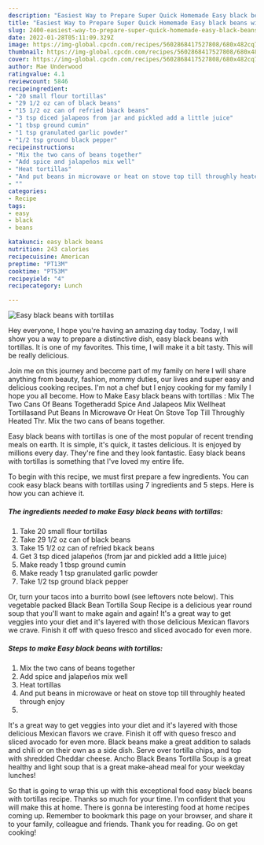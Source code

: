 ```yaml
---
description: "Easiest Way to Prepare Super Quick Homemade Easy black beans with tortillas"
title: "Easiest Way to Prepare Super Quick Homemade Easy black beans with tortillas"
slug: 2400-easiest-way-to-prepare-super-quick-homemade-easy-black-beans-with-tortillas
date: 2022-01-28T05:11:09.329Z
image: https://img-global.cpcdn.com/recipes/5602868417527808/680x482cq70/easy-black-beans-with-tortillas-recipe-main-photo.jpg
thumbnail: https://img-global.cpcdn.com/recipes/5602868417527808/680x482cq70/easy-black-beans-with-tortillas-recipe-main-photo.jpg
cover: https://img-global.cpcdn.com/recipes/5602868417527808/680x482cq70/easy-black-beans-with-tortillas-recipe-main-photo.jpg
author: Mae Underwood
ratingvalue: 4.1
reviewcount: 5846
recipeingredient:
- "20 small flour tortillas"
- "29 1/2 oz can of black beans"
- "15 1/2 oz can of refried bkack beans"
- "3 tsp diced jalapeos from jar and pickled add a little juice"
- "1 tbsp ground cumin"
- "1 tsp granulated garlic powder"
- "1/2 tsp ground black pepper"
recipeinstructions:
- "Mix the two cans of beans together"
- "Add spice and jalapeños mix well"
- "Heat tortillas"
- "And put beans in microwave or heat on stove top till throughly heated through enjoy"
- ""
categories:
- Recipe
tags:
- easy
- black
- beans

katakunci: easy black beans 
nutrition: 243 calories
recipecuisine: American
preptime: "PT13M"
cooktime: "PT53M"
recipeyield: "4"
recipecategory: Lunch

---
```



![Easy black beans with tortillas](https://img-global.cpcdn.com/recipes/5602868417527808/680x482cq70/easy-black-beans-with-tortillas-recipe-main-photo.jpg)

Hey everyone, I hope you're having an amazing day today. Today, I will show you a way to prepare a distinctive dish, easy black beans with tortillas. It is one of my favorites. This time, I will make it a bit tasty. This will be really delicious.

Join me on this journey and become part of my family on here I will share anything from beauty, fashion, mommy duties, our lives and super easy and delicious cooking recipes. I&#39;m not a chef but I enjoy cooking for my family I hope you all become. How to Make Easy black beans with tortillas : Mix The Two Cans Of Beans Togetheradd Spice And Jalapeos Mix Wellheat Tortillasand Put Beans In Microwave Or Heat On Stove Top Till Throughly Heated Thr. Mix the two cans of beans together.

Easy black beans with tortillas is one of the most popular of recent trending meals on earth. It is simple, it's quick, it tastes delicious. It is enjoyed by millions every day. They're fine and they look fantastic. Easy black beans with tortillas is something that I've loved my entire life.


To begin with this recipe, we must first prepare a few ingredients. You can cook easy black beans with tortillas using 7 ingredients and 5 steps. Here is how you can achieve it.

<!--inarticleads1-->

##### The ingredients needed to make Easy black beans with tortillas:

1. Take 20 small flour tortillas
1. Take 29 1/2 oz can of black beans
1. Take 15 1/2 oz can of refried bkack beans
1. Get 3 tsp diced jalapeños (from jar and pickled add a little juice)
1. Make ready 1 tbsp ground cumin
1. Make ready 1 tsp granulated garlic powder
1. Take 1/2 tsp ground black pepper


Or, turn your tacos into a burrito bowl (see leftovers note below). This vegetable packed Black Bean Tortilla Soup Recipe is a delicious year round soup that you&#39;ll want to make again and again! It&#39;s a great way to get veggies into your diet and it&#39;s layered with those delicious Mexican flavors we crave. Finish it off with queso fresco and sliced avocado for even more. 

<!--inarticleads2-->

##### Steps to make Easy black beans with tortillas:

1. Mix the two cans of beans together
1. Add spice and jalapeños mix well
1. Heat tortillas
1. And put beans in microwave or heat on stove top till throughly heated through enjoy
1. 


It&#39;s a great way to get veggies into your diet and it&#39;s layered with those delicious Mexican flavors we crave. Finish it off with queso fresco and sliced avocado for even more. Black beans make a great addition to salads and chili or on their own as a side dish. Serve over tortilla chips, and top with shredded Cheddar cheese. Ancho Black Beans Tortilla Soup is a great healthy and light soup that is a great make-ahead meal for your weekday lunches! 

So that is going to wrap this up with this exceptional food easy black beans with tortillas recipe. Thanks so much for your time. I'm confident that you will make this at home. There is gonna be interesting food at home recipes coming up. Remember to bookmark this page on your browser, and share it to your family, colleague and friends. Thank you for reading. Go on get cooking!
